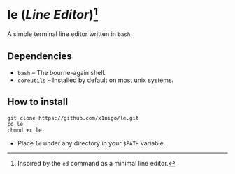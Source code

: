 # le (*Line Editor*)[^1]

A simple terminal line editor written in `bash`.

## Dependencies

- `bash` &ndash; The bourne-again shell.
- `coreutils` &ndash; Installed by default on most unix systems.

## How to install

```
git clone https://github.com/x1nigo/le.git
cd le
chmod +x le
```

- Place `le` under any directory in your `$PATH` variable.

[^1]: Inspired by the `ed` command as a minimal line editor.
